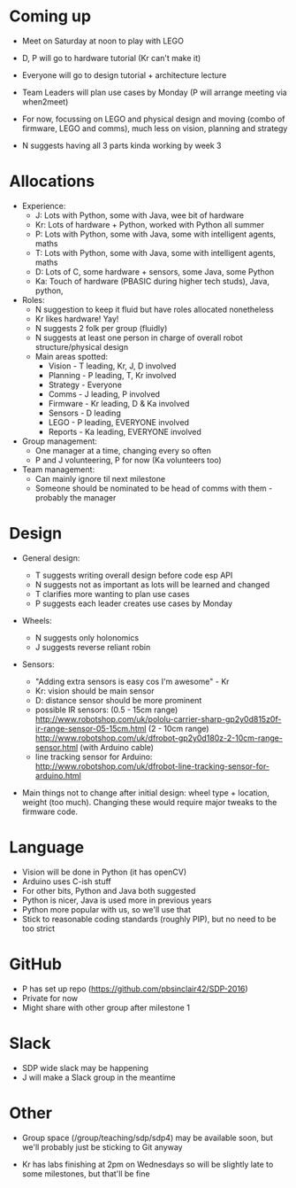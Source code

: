 # Coming up

- Meet on Saturday at noon to play with LEGO

- D, P will go to hardware tutorial (Kr can't make it)
- Everyone will go to design tutorial + architecture lecture

- Team Leaders will plan use cases by Monday (P will arrange meeting via when2meet)

- For now, focussing on LEGO and physical design and moving (combo of firmware, LEGO and comms), much less on vision, planning and strategy

- N suggests having all 3 parts kinda working by week 3


# Allocations

- Experience:
    - J: Lots with Python, some with Java, wee bit of hardware
    - Kr: Lots of hardware + Python, worked with Python all summer
    - P: Lots with Python, some with Java, some with intelligent agents, maths
    - T: Lots with Python, some with Java, some with intelligent agents, maths
    - D: Lots of C, some hardware + sensors, some Java, some Python
    - Ka: Touch of hardware (PBASIC during higher tech studs), Java, python, 
- Roles:
    - N suggestion to keep it fluid but have roles allocated nonetheless
    - Kr likes hardware!  Yay!
    - N suggests 2 folk per group (fluidly)
    - N suggests at least one person in charge of overall robot structure/physical design
    - Main areas spotted:
        - Vision - T leading, Kr, J, D involved
        - Planning - P leading, T, Kr involved
        - Strategy - Everyone
        - Comms - J leading, P involved
        - Firmware - Kr leading, D & Ka involved
        - Sensors - D leading
        - LEGO - P leading, EVERYONE involved
        - Reports - Ka leading, EVERYONE involved
- Group management:
    - One manager at a time, changing every so often
    - P and J volunteering, P for now (Ka volunteers too)
- Team management:
    - Can mainly ignore til next milestone
    - Someone should be nominated to be head of comms with them - probably the manager

# Design

- General design:
    - T suggests writing overall design before code esp API
    - N suggests not as important as lots will be learned and changed
    - T clarifies more wanting to plan use cases
    - P suggests each leader creates use cases by Monday
- Wheels: 
    - N suggests only holonomics
    - J suggests reverse reliant robin
- Sensors:
    - "Adding extra sensors is easy cos I'm awesome" - Kr
    - Kr: vision should be main sensor
    - D: distance sensor should be more prominent
    - possible IR sensors: 
        (0.5 - 15cm range) http://www.robotshop.com/uk/pololu-carrier-sharp-gp2y0d815z0f-ir-range-sensor-05-15cm.html
        (2 - 10cm range) http://www.robotshop.com/uk/dfrobot-gp2y0d180z-2-10cm-range-sensor.html (with Arduino cable)
    - line tracking sensor for Arduino: http://www.robotshop.com/uk/dfrobot-line-tracking-sensor-for-arduino.html

- Main things not to change after initial design: wheel type + location, weight (too much).  Changing these would require major tweaks to the firmware code.  
    
# Language
-    Vision will be done in Python (it has openCV)
-    Arduino uses C-ish stuff
-    For other bits, Python and Java both suggested
-    Python is nicer, Java is used more in previous years
-    Python more popular with us, so we'll use that
-    Stick to reasonable coding standards (roughly PIP), but no need to be too strict

# GitHub
-    P has set up repo (https://github.com/pbsinclair42/SDP-2016)
-    Private for now
-    Might share with other group after milestone 1

# Slack
-    SDP wide slack may be happening
-    J will make a Slack group in the meantime

# Other

- Group space (/group/teaching/sdp/sdp4) may be available soon, but we'll probably just be sticking to Git anyway

- Kr has labs finishing at 2pm on Wednesdays so will be slightly late to some milestones, but that'll be fine
